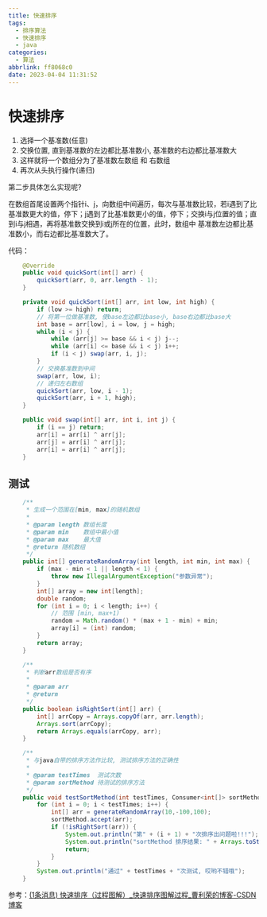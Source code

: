 ```yaml
---
title: 快速排序
tags:
  - 排序算法
  - 快速排序
  - java
categories:
  - 算法
abbrlink: ff8068c0
date: 2023-04-04 11:31:52
---
```


# 快速排序

1. 选择一个基准数(任意)
2. 交换位置, 直到基准数的左边都比基准数小, 基准数的右边都比基准数大
3. 这样就将一个数组分为了基准数左数组 和 右数组
4. 再次从头执行操作(递归)





第二步具体怎么实现呢?

在数组首尾设置两个指针i、j，向数组中间遍历，每次与基准数比较，若i遇到了比基准数更大的值，停下；j遇到了比基准数更小的值，停下；交换i与j位置的值；直到i与j相遇，再将基准数交换到i或j所在的位置，此时，数组中 基准数左边都比基准数小，而右边都比基准数大了。



代码：

```java
    @Override
    public void quickSort(int[] arr) {
        quickSort(arr, 0, arr.length - 1);
    }

    private void quickSort(int[] arr, int low, int high) {
        if (low >= high) return;
        // 将第一位做基准数, 使base左边都比base小, base右边都比base大
        int base = arr[low], i = low, j = high;
        while (i < j) {
            while (arr[j] >= base && i < j) j--;
            while (arr[i] <= base && i < j) i++;
            if (i < j) swap(arr, i, j);
        }
        // 交换基准数到中间
        swap(arr, low, i);
        // 递归左右数组
        quickSort(arr, low, i - 1);
        quickSort(arr, i + 1, high);
    }

    public void swap(int[] arr, int i, int j) {
        if (i == j) return;
        arr[i] = arr[i] ^ arr[j];
        arr[j] = arr[i] ^ arr[j];
        arr[i] = arr[i] ^ arr[j];
    }
```





## 测试

```java
    /**
     * 生成一个范围在[min, max]的随机数组
     *
     * @param length 数组长度
     * @param min    数组中最小值
     * @param max    最大值
     * @return 随机数组
     */
    public int[] generateRandomArray(int length, int min, int max) {
        if (max - min < 1 || length < 1) {
            throw new IllegalArgumentException("参数异常");
        }
        int[] array = new int[length];
        double random;
        for (int i = 0; i < length; i++) {
            // 范围 [min, max+1)
            random = Math.random() * (max + 1 - min) + min;
            array[i] = (int) random;
        }
        return array;
    }

    /**
     * 判断arr数组是否有序
     *
     * @param arr
     * @return
     */
    public boolean isRightSort(int[] arr) {
        int[] arrCopy = Arrays.copyOf(arr, arr.length);
        Arrays.sort(arrCopy);
        return Arrays.equals(arrCopy, arr);
    }

    /**
     * 与java自带的排序方法作比较, 测试排序方法的正确性
     *
     * @param testTimes  测试次数
     * @param sortMethod 待测试的排序方法
     */
    public void testSortMethod(int testTimes, Consumer<int[]> sortMethod) {
        for (int i = 0; i < testTimes; i++) {
            int[] arr = generateRandomArray(10,-100,100);
            sortMethod.accept(arr);
            if (!isRightSort(arr)) {
                System.out.println("第" + (i + 1) + "次排序出问题啦!!!");
                System.out.println("sortMethod 排序结果: " + Arrays.toString(arr));
                return;
            }
        }
        System.out.println("通过" + testTimes + "次测试, 哎哟不错哦");
    }

```





参考：[(1条消息) 快速排序（过程图解）_快速排序图解过程_曹利荣的博客-CSDN博客](https://blog.csdn.net/pengzonglu7292/article/details/84938910)

